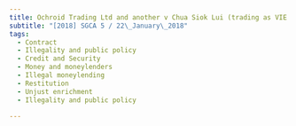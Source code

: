 ```yaml
---
title: Ochroid Trading Ltd and another v Chua Siok Lui (trading as VIE Import & Export) and 
subtitle: "[2018] SGCA 5 / 22\_January\_2018"
tags:
  - Contract
  - Illegality and public policy
  - Credit and Security
  - Money and moneylenders
  - Illegal moneylending
  - Restitution
  - Unjust enrichment
  - Illegality and public policy

---
```



